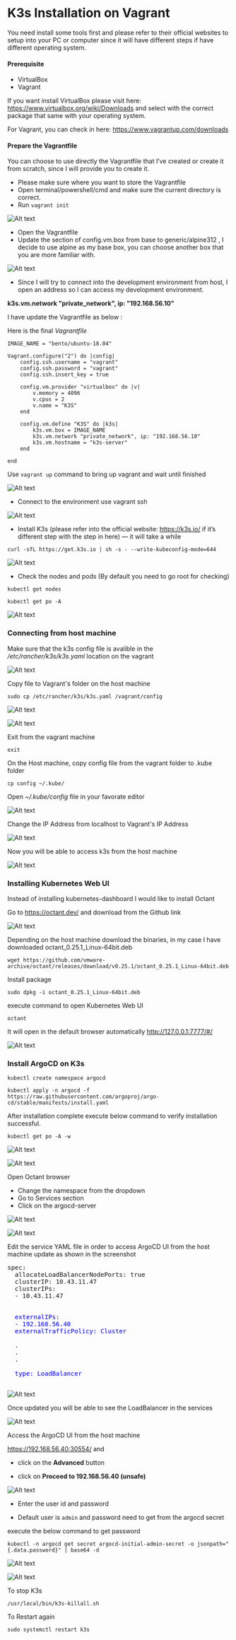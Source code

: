 # K3s Installation on Vagrant

You need install some tools first and please refer to their official websites to setup into your PC or computer since it will have different steps if have different operating system.

#### Prerequisite
- VirtualBox
- Vagrant

If you want install VirtualBox please visit here: https://www.virtualbox.org/wiki/Downloads and select with the correct package that same with your operating system.

For Vagrant, you can check in here: https://www.vagrantup.com/downloads

#### Prepare the Vagrantfile
You can choose to use directly the Vagrantfile that I’ve created or create it from scratch, since I will provide you to create it.

- Please make sure where you want to store the Vagrantfile  
- Open terminal/powershell/cmd and make sure the current directory is correct.  
- Run `vagrant init`

![Alt text](images/image.png)

- Open the Vagrantfile
- Update the section of config.vm.box from base to generic/alpine312 , I decide to use alpine as my base box, you can choose another box that you are more familiar with.

![Alt text](images/image-1.png)

- Since I will try to connect into the development environment from host, I open an address so I can access my development environment.

**k3s.vm.network "private_network", ip: "192.168.56.10"**  

I have update the Vagrantfile as below :

Here is the final *Vagrantfile*

```
IMAGE_NAME = "bento/ubuntu-18.04"

Vagrant.configure("2") do |config|
    config.ssh.username = "vagrant"
    config.ssh.password = "vagrant"
    config.ssh.insert_key = true

    config.vm.provider "virtualbox" do |v|
        v.memory = 4096
        v.cpus = 2
        v.name = "K3S"
    end
      
    config.vm.define "K3S" do |k3s|
        k3s.vm.box = IMAGE_NAME
        k3s.vm.network "private_network", ip: "192.168.56.10"
        k3s.vm.hostname = "k3s-server"
    end
  
end
```

 Use `vagrant up` command to bring up vagrant and wait until finished

 ![Alt text](images/image-2.png)

- Connect to the environment use vagrant ssh

![Alt text](images/image-3.png)

- Install K3s (please refer into the official website: https://k3s.io/ if it’s different step with the step in here) — it will take a while

```
curl -sfL https://get.k3s.io | sh -s - --write-kubeconfig-mode=644
```

![Alt text](images/image-4.png)

- Check the nodes and pods (By default you need to go root for checking)

```
kubectl get nodes
```  

```
kubectl get po -A
```  

![Alt text](images/image-5.png)

### Connecting from host machine

Make sure that the k3s config file is avalible in the */etc/rancher/k3s/k3s.yaml* location on the vagrant

![Alt text](images/image-6.png)

Copy file to Vagrant's folder on the host machine  
```
sudo cp /etc/rancher/k3s/k3s.yaml /vagrant/config
```

![Alt text](images/image-7.png)

![Alt text](images/image-8.png)

Exit from the vagrant machine 
```
exit
```  


On the Host machine, copy config file from the vagrant folder to .kube folder

```
cp config ~/.kube/
```
  
Open *~/.kube/config* file in your favorate editor 

![Alt text](images/image-9.png)

Change the IP Address from localhost to Vagrant's IP Address

![Alt text](images/image-10.png)

Now you will be able to access k3s from the host machine

![Alt text](images/image-11.png)

### Installing Kubernetes Web UI

Instead of installing kubernetes-dashboard I would like to install Octant

Go to https://octant.dev/ and download from the Github link

![Alt text](images/image-12.png)

Depending on the host machine download the binaries, in my case I have downloaded octant_0.25.1_Linux-64bit.deb

```
wget https://github.com/vmware-archive/octant/releases/download/v0.25.1/octant_0.25.1_Linux-64bit.deb
```  

Install package

```
sudo dpkg -i octant_0.25.1_Linux-64bit.deb
```  

execute command to open Kubernetes Web UI

```
octant
```  

It will open in the default browser automatically http://127.0.0.1:7777/#/

![Alt text](images/image-13.png)

### Install ArgoCD on K3s  

```
kubectl create namespace argocd
```  

```
kubectl apply -n argocd -f https://raw.githubusercontent.com/argoproj/argo-cd/stable/manifests/install.yaml
```  

After installation complete execute below command to verify installation successful.

```
kubectl get po -A -w
```

![Alt text](images/image-15.png)

![Alt text](images/image-16.png)

Open Octant browser 
- Change the namespace from the dropdown
- Go to Services section
- Click on the argocd-server 

![Alt text](images/image-18.png)

![Alt text](images/image-17.png)

Edit the service YAML file in order to access ArgoCD UI from the host machine update as shown in the screenshot 

<pre>
spec:
  allocateLoadBalancerNodePorts: true
  clusterIP: 10.43.11.47
  clusterIPs:
  - 10.43.11.47

  <span style="color:blue">
  externalIPs:
  - 192.168.56.40
  externalTrafficPolicy: Cluster
  </span>
  .
  .
  .
  <span style="color:blue">
  type: LoadBalancer
  </span>
</pre>


![Alt text](images/image-21.png)

Once updated you will be able to see the LoadBalancer in the services

![Alt text](images/image-22.png)

Access the ArgoCD UI from the host machine

https://192.168.56.40:30554/ and 

- click on the **Advanced** button

- click on **Proceed to 192.168.56.40 (unsafe)**

![Alt text](images/image-23.png)

- Enter the user id and password

- Default user is `admin` and password need to get from the argocd secret

execute the below command to get password  

```
kubectl -n argocd get secret argocd-initial-admin-secret -o jsonpath="{.data.password}" | base64 -d
```  

![Alt text](images/image-24.png)

![Alt text](images/image-25.png)


To stop K3s

```
/usr/local/bin/k3s-killall.sh
```

To Restart again
```
sudo systemctl restart k3s
```
